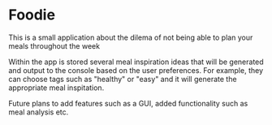 # Foodie

This is a small application about the dilema of not being able to plan your meals throughout the week

Within the app is stored several meal inspiration ideas that will be generated and output to the console based on the user preferences. For example, they can choose tags such as "healthy" or "easy" and it will generate the appropriate meal inspitation.

Future plans to add features such as a GUI, added functionality such as meal analysis etc.
